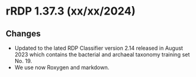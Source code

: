 # rRDP 1.37.3 (xx/xx/2024)

## Changes
* Updated to the lated RDP Classifier version 2.14 released in August 2023 
  which contains the bacterial and archaeal taxonomy training set No. 19. 
* We use now Roxygen and markdown.